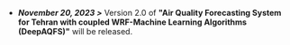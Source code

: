 * <b><em>November 20, 2023 ></em></b> Version 2.0 of **"Air Quality Forecasting System for Tehran with coupled WRF-Machine Learning Algorithms (DeepAQFS)"** will be released.